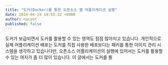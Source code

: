 ```yaml
---
title: "도커(Docker)를 통한 오픈소스 웹 어플리케이션 실행"
date: 2014-04-19 18:53:32 +0900
author: nacyot
published: false
---
```


도커가 보급되면서 도커를 활용할 수 있는 영역도 점점 많아지고 있습니다. 개인적으로 실제 어플리케이션 배포는 도커를 직접 사용한 배포보다는 패커를 통한 이미지 관리 시스템을 생각하고 있습니다만, 오픈소스 어플리케이션의 실행에 있어서는 도커를 활용할 수 있는 여지가 좀 더 많이 있습니다. 이 글에서는 도커를 통

<!--more-->
